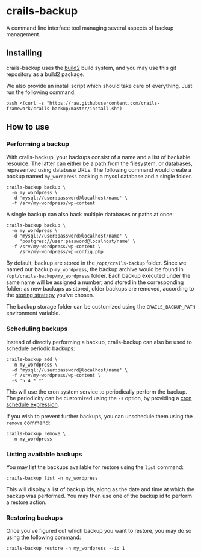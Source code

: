 # crails-backup

A command line interface tool managing several aspects of backup management.

## Installing

crails-backup uses the [build2](https://www.build2.org/) build system, and you may use this git repository as a build2 package.

We also provide an install script which should take care of everything. Just run the following command:

```
bash <(curl -s "https://raw.githubusercontent.com/crails-framework/crails-backup/master/install.sh")
```

## How to use
### Performing a backup

With crails-backup, your backups consist of a name and a list of backable resource. The latter can either be a path from the filesystem, or databases, represented using database URLs. The following command would create a backup named `my_wordpress` backing a mysql database and a single folder.

```
crails-backup backup \
  -n my_wordpress \
  -d 'mysql://user:password@localhost/name' \
  -f /srv/my-wordpress/wp-content 
```

A single backup can also back multiple databases or paths at once:

```
crails-backup backup \
  -n my_wordpress \
  -d 'mysql://user:password@localhost/name' \
     'postgres://user:password@localhost/name' \
  -f /srv/my-wordpress/wp-content \
     /srv/my-wordpress/wp-config.php
```

By default, backup are stored in the `/opt/crails-backup` folder. Since we named our backup `my_wordpress`, the backup archive would be found in `/opt/crails-backup/my_wordpress` folder. Each backup executed under the same name will be assigned a number, and stored in the corresponding folder: as new backups as stored, older backups are removed, according to the [storing strategy](#notyet) you've chosen.

The backup storage folder can be customized using the `CRAILS_BACKUP_PATH` environment variable.

### Scheduling backups

Instead of directly performing a backup, crails-backup can also be used to schedule periodic backups:

```
crails-backup add \
  -n my_wordpress \
  -d 'mysql://user:password@localhost/name' \
  -f /srv/my-wordpress/wp-content \
  -s '5 4 * *'
```

This will use the cron system service to periodically perform the backup. The periodicity can be customized using the `-s` option, by providing a [cron schedule expression](https://crontab.guru/).

If you wish to prevent further backups, you can unschedule them using the `remove` command:

```
crails-backup remove \
  -n my_wordpress
```

### Listing available backups

You may list the backups available for restore using the `list` command:

```
crails-backup list -n my_wordpress
```

This will display a list of backup ids, along as the date and time at which the backup was performed. You may then use one of the backup id to perform a restore action.

### Restoring backups

Once you've figured out which backup you want to restore, you may do so using the following command:

```
crails-backup restore -n my_wordpress --id 1
```
